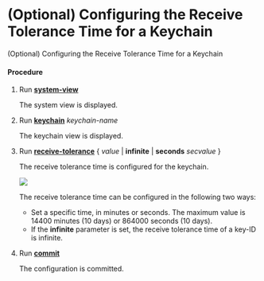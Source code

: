 (Optional) Configuring the Receive Tolerance Time for a Keychain
================================================================

(Optional) Configuring the Receive Tolerance Time for a Keychain

#### Procedure

1. Run [**system-view**](cmdqueryname=system-view)
   
   
   
   The system view is displayed.
2. Run [**keychain**](cmdqueryname=keychain) *keychain-name*
   
   
   
   The keychain view is displayed.
3. Run [**receive-tolerance**](cmdqueryname=receive-tolerance) { *value* | **infinite** | **seconds** *secvalue* }
   
   
   
   The receive tolerance time is configured for the keychain.
   
   
   
   ![](../../../../public_sys-resources/note_3.0-en-us.png) 
   
   The receive tolerance time can be configured in the following two ways:
   
   * Set a specific time, in minutes or seconds. The maximum value is 14400 minutes (10 days) or 864000 seconds (10 days).
   * If the **infinite** parameter is set, the receive tolerance time of a key-ID is infinite.
4. Run [**commit**](cmdqueryname=commit)
   
   
   
   The configuration is committed.